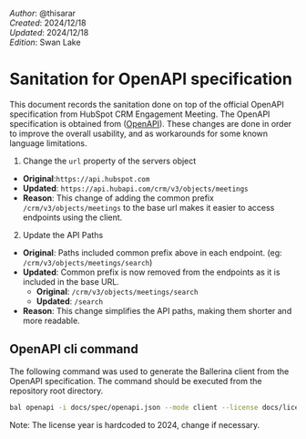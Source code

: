 _Author_:  @thisarar \
_Created_: 2024/12/18 \
_Updated_: 2024/12/18 \
_Edition_: Swan Lake

# Sanitation for OpenAPI specification

This document records the sanitation done on top of the official OpenAPI specification from HubSpot CRM Engagement Meeting. 
The OpenAPI specification is obtained from ([OpenAPI](https://github.com/HubSpot/HubSpot-public-api-spec-collection/blob/main/PublicApiSpecs/CRM/Meetings/Rollouts/424/v3/meetings.json)).
These changes are done in order to improve the overall usability, and as workarounds for some known language limitations.

1. Change the `url` property of the servers object

  - **Original**:`https://api.hubspot.com`
  - **Updated**: `https://api.hubapi.com/crm/v3/objects/meetings`
  - **Reason**: This change of adding the common prefix `/crm/v3/objects/meetings` to the base url makes it easier to access endpoints using the client.

2. Update the API Paths

  - **Original**: Paths included common prefix above in each endpoint. (eg: `/crm/v3/objects/meetings/search`)
  - **Updated**: Common prefix is now removed from the endpoints as it is included in the base URL.
    - **Original**: `/crm/v3/objects/meetings/search`
    - **Updated**: `/search`
  - **Reason**: This change simplifies the API paths, making them shorter and more readable.

## OpenAPI cli command

The following command was used to generate the Ballerina client from the OpenAPI specification. The command should be executed from the repository root directory.

```bash
bal openapi -i docs/spec/openapi.json --mode client --license docs/license.txt -o ballerina
```
Note: The license year is hardcoded to 2024, change if necessary.
